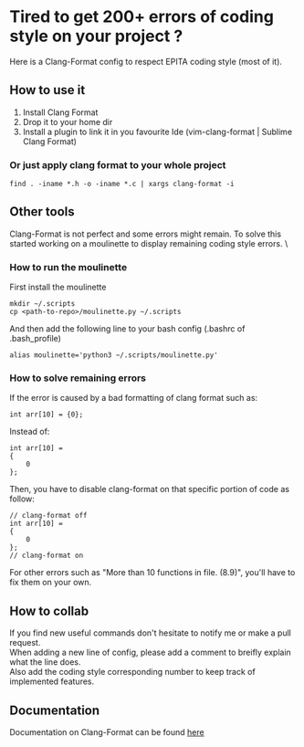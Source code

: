 # Tired to get 200+ errors of coding style on your project ?
Here is a Clang-Format config to respect EPITA coding style (most of it).

## How to use it
1. Install Clang Format
2. Drop it to your home dir
3. Install a plugin to link it in you favourite Ide (vim-clang-format | Sublime Clang Format)

### Or just apply clang format to your whole project
```
find . -iname *.h -o -iname *.c | xargs clang-format -i
```

## Other tools
Clang-Format is not perfect and some errors might remain. To solve this started working on a moulinette to display remaining coding style errors. \

### How to run the moulinette

First install the moulinette
```
mkdir ~/.scripts
cp <path-to-repo>/moulinette.py ~/.scripts
```
And then add the following line to your bash config (.bashrc of .bash_profile)
```
alias moulinette='python3 ~/.scripts/moulinette.py'
```

### How to solve remaining errors

If the error is caused by a bad formatting of clang format such as:
```
int arr[10] = {0};
```
Instead of:
```
int arr[10] =
{
    0
};
```
Then, you have to disable clang-format on that specific portion of code as follow:
```
// clang-format off
int arr[10] =
{
    0
};
// clang-format on
```
For other errors such as "More than 10 functions in file. (8.9)", you'll have to fix them on your own.

## How to collab
If you find new useful commands don't hesitate to notify me or make a pull request. \
When adding a new line of config, please add a comment to breifly explain what the line does. \
Also add the coding style corresponding number to keep track of implemented features.

## Documentation
Documentation on Clang-Format can be found [here](https://clang.llvm.org/docs/ClangFormatStyleOptions.html)
